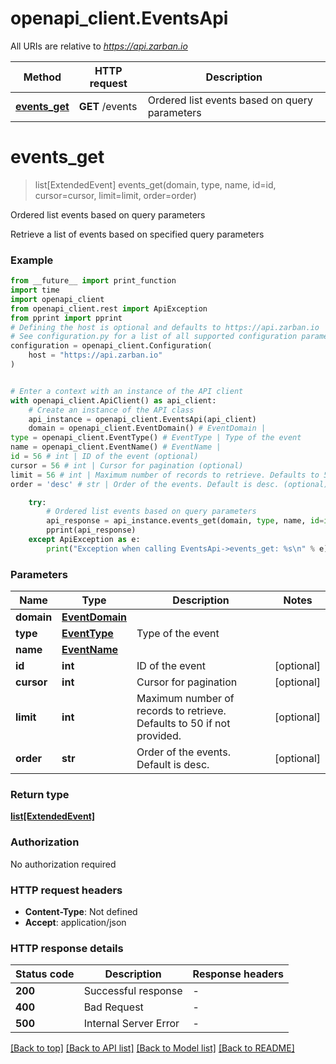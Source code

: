 # openapi_client.EventsApi

All URIs are relative to *https://api.zarban.io*

Method | HTTP request | Description
------------- | ------------- | -------------
[**events_get**](EventsApi.md#events_get) | **GET** /events | Ordered list events based on query parameters


# **events_get**
> list[ExtendedEvent] events_get(domain, type, name, id=id, cursor=cursor, limit=limit, order=order)

Ordered list events based on query parameters

Retrieve a list of events based on specified query parameters

### Example

```python
from __future__ import print_function
import time
import openapi_client
from openapi_client.rest import ApiException
from pprint import pprint
# Defining the host is optional and defaults to https://api.zarban.io
# See configuration.py for a list of all supported configuration parameters.
configuration = openapi_client.Configuration(
    host = "https://api.zarban.io"
)


# Enter a context with an instance of the API client
with openapi_client.ApiClient() as api_client:
    # Create an instance of the API class
    api_instance = openapi_client.EventsApi(api_client)
    domain = openapi_client.EventDomain() # EventDomain | 
type = openapi_client.EventType() # EventType | Type of the event
name = openapi_client.EventName() # EventName | 
id = 56 # int | ID of the event (optional)
cursor = 56 # int | Cursor for pagination (optional)
limit = 56 # int | Maximum number of records to retrieve. Defaults to 50 if not provided. (optional)
order = 'desc' # str | Order of the events. Default is desc. (optional)

    try:
        # Ordered list events based on query parameters
        api_response = api_instance.events_get(domain, type, name, id=id, cursor=cursor, limit=limit, order=order)
        pprint(api_response)
    except ApiException as e:
        print("Exception when calling EventsApi->events_get: %s\n" % e)
```

### Parameters

Name | Type | Description  | Notes
------------- | ------------- | ------------- | -------------
 **domain** | [**EventDomain**](.md)|  | 
 **type** | [**EventType**](.md)| Type of the event | 
 **name** | [**EventName**](.md)|  | 
 **id** | **int**| ID of the event | [optional] 
 **cursor** | **int**| Cursor for pagination | [optional] 
 **limit** | **int**| Maximum number of records to retrieve. Defaults to 50 if not provided. | [optional] 
 **order** | **str**| Order of the events. Default is desc. | [optional] 

### Return type

[**list[ExtendedEvent]**](ExtendedEvent.md)

### Authorization

No authorization required

### HTTP request headers

 - **Content-Type**: Not defined
 - **Accept**: application/json

### HTTP response details
| Status code | Description | Response headers |
|-------------|-------------|------------------|
**200** | Successful response |  -  |
**400** | Bad Request |  -  |
**500** | Internal Server Error |  -  |

[[Back to top]](#) [[Back to API list]](../README.md#documentation-for-api-endpoints) [[Back to Model list]](../README.md#documentation-for-models) [[Back to README]](../README.md)

